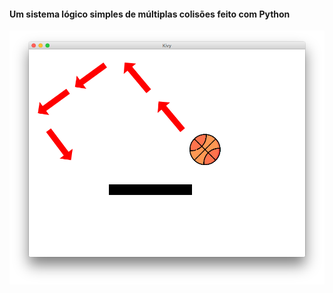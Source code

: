 #### Um sistema lógico simples de múltiplas colisões feito com Python

<img src="exemplo.png" alt="Exemplo" />